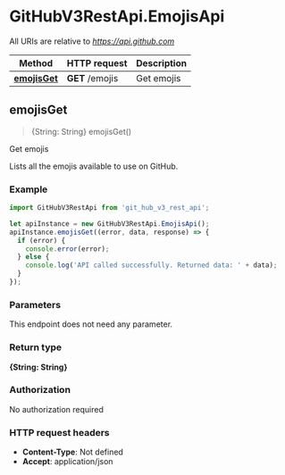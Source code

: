 # GitHubV3RestApi.EmojisApi

All URIs are relative to *https://api.github.com*

Method | HTTP request | Description
------------- | ------------- | -------------
[**emojisGet**](EmojisApi.md#emojisGet) | **GET** /emojis | Get emojis



## emojisGet

> {String: String} emojisGet()

Get emojis

Lists all the emojis available to use on GitHub.

### Example

```javascript
import GitHubV3RestApi from 'git_hub_v3_rest_api';

let apiInstance = new GitHubV3RestApi.EmojisApi();
apiInstance.emojisGet((error, data, response) => {
  if (error) {
    console.error(error);
  } else {
    console.log('API called successfully. Returned data: ' + data);
  }
});
```

### Parameters

This endpoint does not need any parameter.

### Return type

**{String: String}**

### Authorization

No authorization required

### HTTP request headers

- **Content-Type**: Not defined
- **Accept**: application/json

